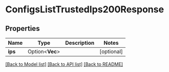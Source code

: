 # ConfigsListTrustedIps200Response

## Properties

Name | Type | Description | Notes
------------ | ------------- | ------------- | -------------
**ips** | Option<**Vec<String>**> |  | [optional]

[[Back to Model list]](../README.md#documentation-for-models) [[Back to API list]](../README.md#documentation-for-api-endpoints) [[Back to README]](../README.md)


